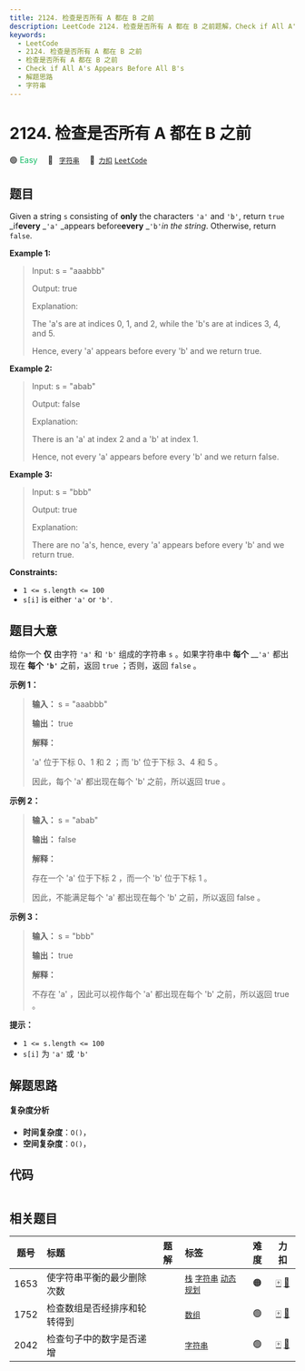 ```yaml
---
title: 2124. 检查是否所有 A 都在 B 之前
description: LeetCode 2124. 检查是否所有 A 都在 B 之前题解，Check if All A's Appears Before All B's，包含解题思路、复杂度分析以及完整的 JavaScript 代码实现。
keywords:
  - LeetCode
  - 2124. 检查是否所有 A 都在 B 之前
  - 检查是否所有 A 都在 B 之前
  - Check if All A's Appears Before All B's
  - 解题思路
  - 字符串
---
```


# 2124. 检查是否所有 A 都在 B 之前

🟢 <font color=#15bd66>Easy</font>&emsp; 🔖&ensp; [`字符串`](/tag/string.md)&emsp; 🔗&ensp;[`力扣`](https://leetcode.cn/problems/check-if-all-as-appears-before-all-bs) [`LeetCode`](https://leetcode.com/problems/check-if-all-as-appears-before-all-bs)

## 题目

Given a string `s` consisting of **only** the characters `'a'` and `'b'`,
return `true` _if**every** _`'a'` _appears before**every** _`'b'`_in the
string_. Otherwise, return `false`.



**Example 1:**

> Input: s = "aaabbb"
> 
> Output: true
> 
> Explanation:
> 
> The 'a's are at indices 0, 1, and 2, while the 'b's are at indices 3, 4, and 5.
> 
> Hence, every 'a' appears before every 'b' and we return true.

**Example 2:**

> Input: s = "abab"
> 
> Output: false
> 
> Explanation:
> 
> There is an 'a' at index 2 and a 'b' at index 1.
> 
> Hence, not every 'a' appears before every 'b' and we return false.

**Example 3:**

> Input: s = "bbb"
> 
> Output: true
> 
> Explanation:
> 
> There are no 'a's, hence, every 'a' appears before every 'b' and we return true.

**Constraints:**

  * `1 <= s.length <= 100`
  * `s[i]` is either `'a'` or `'b'`.


## 题目大意

给你一个 **仅** 由字符 `'a'` 和 `'b'` 组成的字符串  `s` 。如果字符串中 **每个** __`'a'` 都出现在 **每个**
__`'b'`__ 之前，返回 `true` ；否则，返回 `false` 。



**示例 1：**

> 
> 
> 
> 
> 
> **输入：** s = "aaabbb"
> 
> **输出：** true
> 
> **解释：**
> 
> 'a' 位于下标 0、1 和 2 ；而 'b' 位于下标 3、4 和 5 。
> 
> 因此，每个 'a' 都出现在每个 'b' 之前，所以返回 true 。
> 
> 

**示例 2：**

> 
> 
> 
> 
> 
> **输入：** s = "abab"
> 
> **输出：** false
> 
> **解释：**
> 
> 存在一个 'a' 位于下标 2 ，而一个 'b' 位于下标 1 。
> 
> 因此，不能满足每个 'a' 都出现在每个 'b' 之前，所以返回 false 。
> 
> 

**示例 3：**

> 
> 
> 
> 
> 
> **输入：** s = "bbb"
> 
> **输出：** true
> 
> **解释：**
> 
> 不存在 'a' ，因此可以视作每个 'a' 都出现在每个 'b' 之前，所以返回 true 。
> 
> 



**提示：**

  * `1 <= s.length <= 100`
  * `s[i]` 为 `'a'` 或 `'b'`


## 解题思路

#### 复杂度分析

- **时间复杂度**：`O()`，
- **空间复杂度**：`O()`，

## 代码

```javascript

```

## 相关题目

<!-- prettier-ignore -->
| 题号 | 标题 | 题解 | 标签 | 难度 | 力扣 |
| :------: | :------ | :------: | :------ | :------: | :------: |
| 1653 | 使字符串平衡的最少删除次数 |  |  [`栈`](/tag/stack.md) [`字符串`](/tag/string.md) [`动态规划`](/tag/dynamic-programming.md) | 🟠 | [🀄️](https://leetcode.cn/problems/minimum-deletions-to-make-string-balanced) [🔗](https://leetcode.com/problems/minimum-deletions-to-make-string-balanced) |
| 1752 | 检查数组是否经排序和轮转得到 |  |  [`数组`](/tag/array.md) | 🟢 | [🀄️](https://leetcode.cn/problems/check-if-array-is-sorted-and-rotated) [🔗](https://leetcode.com/problems/check-if-array-is-sorted-and-rotated) |
| 2042 | 检查句子中的数字是否递增 |  |  [`字符串`](/tag/string.md) | 🟢 | [🀄️](https://leetcode.cn/problems/check-if-numbers-are-ascending-in-a-sentence) [🔗](https://leetcode.com/problems/check-if-numbers-are-ascending-in-a-sentence) |